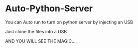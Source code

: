 # Auto-Python-Server
You can Auto run to turn on python server by injecting an USB



Just clone the files into a USB 

AND YOU WILL SEE THE MAGIC....
